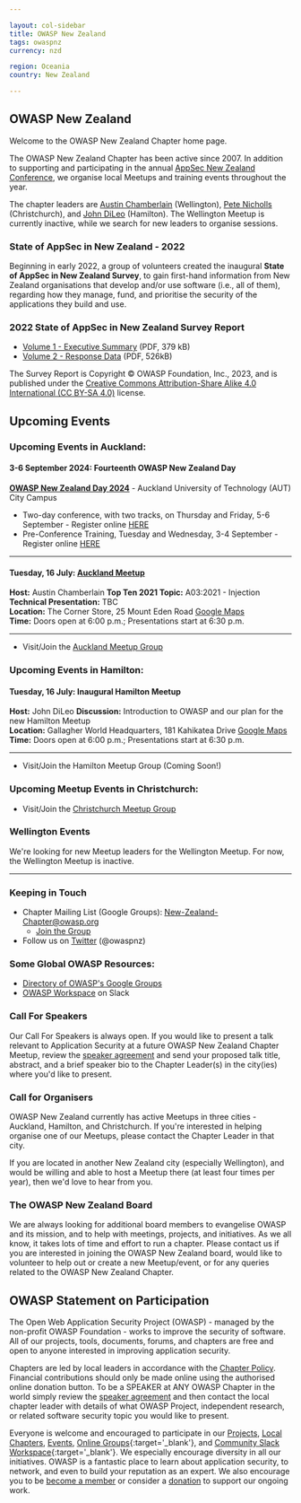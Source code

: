 ```yaml
---

layout: col-sidebar
title: OWASP New Zealand
tags: owaspnz
currency: nzd

region: Oceania
country: New Zealand

---
```


## OWASP New Zealand

Welcome to the OWASP New Zealand Chapter home page.

The OWASP New Zealand Chapter has been active since 2007. In addition to supporting and participating in the annual [AppSec New Zealand Conference](https://appsec.org.nz/conference), we organise local Meetups and training events throughout the year.

The chapter leaders are [Austin Chamberlain](mailto:austin.chamberlain@owasp.org) (Wellington), [Pete Nicholls](mailto:pete.nicholls@owasp.org) (Christchurch), and [John DiLeo](mailto:john.dileo@owasp.org) (Hamilton). The Wellington Meetup is currently inactive, while we search for new leaders to organise sessions.

### State of AppSec in New Zealand - 2022

Beginning in early 2022, a group of volunteers created the inaugural **State of AppSec in New Zealand Survey**, to gain first-hand information from 
New Zealand organisations that develop and/or use software (i.e., all of them), regarding how they manage, fund, and prioritise the security of the
applications they build and use.

### 2022 State of AppSec in New Zealand Survey Report   

* [Volume 1 - Executive Summary](assets/documents/2022_State_of_AppSec_Survey_Report-Volume_1.pdf) (PDF, 379 kB)
* [Volume 2 - Response Data](assets/documents/2022_State_of_AppSec_Survey_Report-Volume_2.pdf) (PDF, 526kB)

The Survey Report is Copyright &copy; OWASP Foundation, Inc., 2023, and is published under the 
[Creative Commons Attribution-Share Alike 4.0 International (CC BY-SA 4.0)](https://creativecommons.org/licenses/by-sa/4.0/) license.



## Upcoming Events

### Upcoming Events in Auckland:

#### 3-6 September 2024: Fourteenth OWASP New Zealand Day

**[OWASP New Zealand Day 2024](https://appsec.org.nz/conference/)** - Auckland University of Technology (AUT) City Campus   
* Two-day conference, with two tracks, on Thursday and Friday, 5-6 September - Register online [HERE](https://events.humanitix.com/owaspnz2024)   
* Pre-Conference Training, Tuesday and Wednesday, 3-4 September - Register online [HERE](https://events.humanitix.com/owaspnz2024-training)      

-------------

#### Tuesday, 16 July: [Auckland Meetup](https://www.meetup.com/owasp-new-zealand-chapter-auckland/events/297786381) 

**Host:** Austin Chamberlain
**Top Ten 2021 Topic:** A03:2021 - Injection    
**Technical Presentation:** TBC   
**Location:** The Corner Store, 25 Mount Eden Road [Google Maps](https://www.google.com/maps/place/The+Corner+Store/@-36.8657037,174.7583494,17z/data=!3m1!4b1!4m6!3m5!1s0x6d0d47c362b99f6f:0xd95014f14fe26b94!8m2!3d-36.865708!4d174.7609297!16s%2Fg%2F1tdy97hj?entry=ttu)     
**Time:** Doors open at 6:00 p.m.; Presentations start at 6:30 p.m.    

-------------

* Visit/Join the [Auckland Meetup Group](https://www.meetup.com/OWASP-New-Zealand-Chapter-Auckland/)

### Upcoming Events in Hamilton:

#### Tuesday, 16 July: Inaugural Hamilton Meetup 

**Host:** John DiLeo
**Discussion:** Introduction to OWASP and our plan for the new Hamilton Meetup   
**Location:** Gallagher World Headquarters, 181 Kahikatea Drive [Google Maps](https://www.google.com/maps/place/Gallagher+Animal+Management+New+Zealand/@-37.8081827,175.2672688,17z/data=!3m1!4b1!4m6!3m5!1s0x6d6d21fce170e7f9:0x2484032d31d29bc4!8m2!3d-37.808187!4d175.2698491!16s%2Fg%2F1v2kxmq1?entry=ttu)     
**Time:** Doors open at 6:00 p.m.; Presentations start at 6:30 p.m.    

-------------

* Visit/Join the Hamilton Meetup Group (Coming Soon!)

### Upcoming Meetup Events in Christchurch:

* Visit/Join the [Christchurch Meetup Group](https://www.meetup.com/OWASP-New-Zealand-Chapter-Christchurch/)

### Wellington Events

We're looking for new Meetup leaders for the Wellington Meetup. For now, the Wellington Meetup is inactive.

-------------

### Keeping in Touch

  - Chapter Mailing List (Google Groups):
    [New-Zealand-Chapter@owasp.org](mailto:new-zealand-chapter@owasp.org)
    - [Join the
    Group](https://groups.google.com/a/owasp.org/forum/#!forum/new-zealand-chapter/join)
  - Follow us on [Twitter](https://www.twitter.com/owaspnz) (@owaspnz)

### Some Global OWASP Resources:

  - [Directory of OWASP's Google
    Groups](https://groups.google.com/a/owasp.org/forum/?hl=en#!forumsearch/)
  - [OWASP Workspace](https://owasp.slack.com) on Slack

### Call For Speakers

Our Call For Speakers is always open. If you would like to present a talk relevant to Application Security at a future OWASP New Zealand Chapter Meetup, review the [speaker agreement](/www-policy/speaker-agreement) and send your proposed talk title, abstract, and a brief speaker bio to the Chapter Leader(s) in the city(ies) where you'd like to present.

### Call for Organisers

OWASP New Zealand currently has active Meetups in three cities - Auckland, Hamilton, and Christchurch. If you're interested in helping organise one of our Meetups, please contact the Chapter Leader in that city.

If you are located in another New Zealand city (especially Wellington), and would be willing and able to host a Meetup there (at least four times per year), then we'd love to hear from you.

### The OWASP New Zealand Board

We are always looking for additional board members to evangelise OWASP and its mission, and to help with meetings, projects, and initiatives. As we all know, it takes lots of time and effort to run a chapter. Please contact us if you are interested in joining the OWASP New Zealand board, would like to volunteer to help out or create a new Meetup/event, or for any queries related to the OWASP New Zealand Chapter.

## OWASP Statement on Participation

The Open Web Application Security Project (OWASP) - managed by the non-profit OWASP Foundation - works to improve the security of software. All of our projects, tools, documents, forums, and chapters are free and open to anyone interested in improving application security. 

Chapters are led by local leaders in accordance with the [Chapter Policy](https://owasp.org/www-policy/). Financial contributions should only be made online using the authorised online donation button. To be a SPEAKER at ANY OWASP Chapter in the world simply review the [speaker agreement](https://owasp.org/www-policy/) and then contact the local chapter leader with details of what OWASP Project, independent research, or related software security topic you would like to present.

Everyone is welcome and encouraged to participate in our [Projects](/projects), [Local Chapters](/chapters), [Events](/events), [Online Groups](https://groups.google.com/a/owasp.com/){:target='_blank'}, and [Community Slack Workspace](https://owasp.slack.com/){:target='_blank'}. We especially encourage diversity in all our initiatives. OWASP is a fantastic place to learn about application security, to network, and even to build your reputation as an expert. We also encourage you to be [become a member](/membership) or consider a [donation](/donate) to support our ongoing work.
